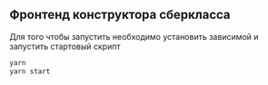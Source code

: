 ## Фронтенд конструктора сберкласса

Для того чтобы запустить необходимо установить зависимой и запустить стартовый скрипт

```sh
yarn
yarn start
```
